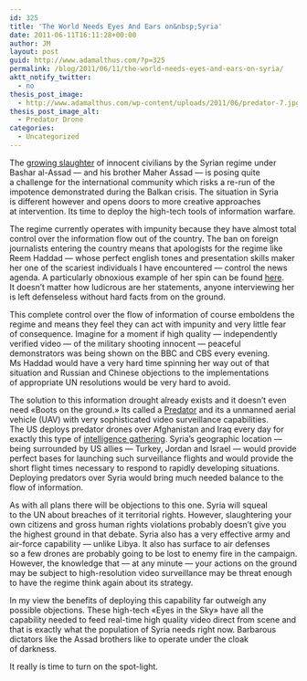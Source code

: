 ```yaml
---
id: 325
title: 'The World Needs Eyes And Ears on&nbsp;Syria'
date: 2011-06-11T16:11:28+00:00
author: JM
layout: post
guid: http://www.adamalthus.com/?p=325
permalink: /blog/2011/06/11/the-world-needs-eyes-and-ears-on-syria/
aktt_notify_twitter:
  - no
thesis_post_image:
  - http://www.adamalthus.com/wp-content/uploads/2011/06/predator-7.jpg
thesis_post_image_alt:
  - Predator Drone
categories:
  - Uncategorized
---
```

The <a href="http://www.bbc.co.uk/news/world-middle-east-13737141" target="_blank">growing slaughter</a> of&nbsp;innocent civilians by&nbsp;the Syrian regime under Bashar al-Assad&nbsp;&mdash; and his brother Maher Assad&nbsp;&mdash; is&nbsp;posing quite a&nbsp;challenge for the international community which risks a&nbsp;re-run of&nbsp;the impotence demonstrated during the Balkan crisis. The situation in&nbsp;Syria is&nbsp;different however and opens doors to&nbsp;more creative approaches at&nbsp;intervention. Its time to&nbsp;deploy the high-tech tools of&nbsp;information warfare.

<!--more-->

The regime currently operates with impunity because they have almost total control over the information flow out of&nbsp;the country. The ban on&nbsp;foreign journalists entering the country means that apologists for the regime like Reem Haddad&nbsp;&mdash; whose perfect english tones and presentation skills maker her one of&nbsp;the scariest individuals I&nbsp;have encountered&nbsp;&mdash; control the news agenda. A&nbsp;particularly obnoxious example of&nbsp;her spin can be&nbsp;found [here](http://www.npr.org/2011/06/09/137089311/syrian-spokeswoman-discusses-reports-of-government-torture). It&nbsp;doesn&rsquo;t matter how ludicrous are her statements, anyone interviewing her is&nbsp;left defenseless without hard facts from on&nbsp;the ground.

This complete control over the flow of&nbsp;information of&nbsp;course emboldens the regime and means they feel they can act with impunity and very little fear of&nbsp;consequence. Imagine for a&nbsp;moment if&nbsp;high quality&nbsp;&mdash; independently verified video&nbsp;&mdash; of&nbsp;the military shooting innocent&nbsp;&mdash; peaceful demonstrators was being shown on&nbsp;the BBC and CBS every evening. Ms&nbsp;Haddad would have a&nbsp;very hard time spinning her way out of&nbsp;that situation and Russian and Chinese objections to&nbsp;the implementations of&nbsp;appropriate&nbsp;UN resolutions would be&nbsp;very hard to&nbsp;avoid.

The solution to&nbsp;this information drought already exists and it&nbsp;doesn&rsquo;t even need &laquo;Boots on&nbsp;the ground.&raquo; Its called a <a href="httphttp://en.wikipedia.org/wiki/General_Atomics_MQ-1_Predator://" target="_blank">Predator</a> and its a&nbsp;unmanned aerial vehicle (UAV) with very sophisticated video surveillance capabilities. The&nbsp;US deploys predator drones over Afghanistan and Iraq every day for exactly this type of <a href="http://www.upi.com/Top_News/US/2009/11/02/Drone-surveillance-capabilities-touted/UPI-94741257182620/" target="_blank">intelligence gathering</a>. Syria&rsquo;s geographic location&nbsp;&mdash; being surrounded by&nbsp;US allies&nbsp;&mdash; Turkey, Jordan and Israel&nbsp;&mdash; would provide perfect bases for launching such surveillance flights and would provide the short flight times necessary to&nbsp;respond to&nbsp;rapidly developing situations. Deploying predators over Syria would bring much needed balance to&nbsp;the flow of&nbsp;information.

As&nbsp;with all plans there will be&nbsp;objections to&nbsp;this one. Syria will squeal to&nbsp;the&nbsp;UN about breaches of&nbsp;it&nbsp;territorial rights. However, slaughtering your own citizens and gross human rights violations probably doesn&rsquo;t give you the highest ground in&nbsp;that debate. Syria also has a&nbsp;very effective army and air-force capability&nbsp;&mdash; unlike Libya. It&nbsp;also has surface to&nbsp;air defenses so&nbsp;a&nbsp;few drones are probably going to&nbsp;be&nbsp;lost to&nbsp;enemy fire in&nbsp;the campaign. However, the knowledge that&nbsp;&mdash; at&nbsp;any minute&nbsp;&mdash; your actions on&nbsp;the ground may be&nbsp;subject to&nbsp;high-resolution video surveillance may be&nbsp;threat enough to&nbsp;have the regime think again about its strategy.

In&nbsp;my&nbsp;view the benefits of&nbsp;deploying this capability far outweigh any possible objections. These high-tech &laquo;Eyes in&nbsp;the Sky&raquo; have all the capability needed to&nbsp;feed real-time high quality video direct from scene and that is&nbsp;exactly what the population of&nbsp;Syria needs right now. Barbarous dictators like the Assad brothers like to&nbsp;operate under the cloak of&nbsp;darkness.

It&nbsp;really is&nbsp;time to&nbsp;turn on&nbsp;the spot-light.
